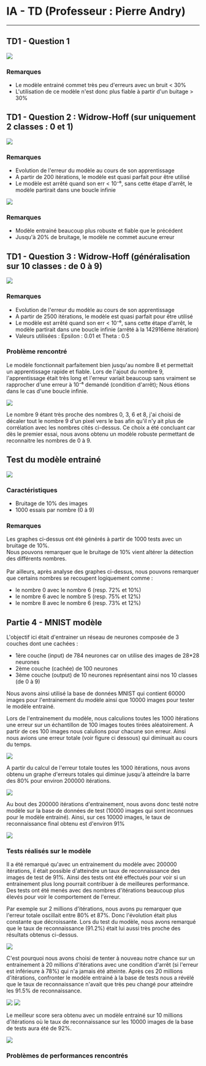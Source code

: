 # IA - TD (Professeur : Pierre Andry)

---

## TD1 - Question 1

<img src="./Part-1/generatedPlots/test.png"/>

### Remarques

- Le modèle entrainé commet très peu d'erreurs avec un bruit < 30%
- L'utilisation de ce modèle n'est donc plus fiable à partir d'un buitage > 30%

## TD1 - Question 2 : Widrow-Hoff (sur uniquement 2 classes : 0 et 1)

<img src="./Part-2-Widrow-Hoff/generatedPlots/LearningCurve.png"/>

### Remarques

- Evolution de l'erreur du modèle au cours de son apprentissage
- A partir de 200 itérations, le modèle est quasi parfait pour être utilisé
- Le modèle est arrêté quand son err < 10⁻⁶, sans cette étape d'arrêt, le modèle partirait dans une boucle infinie

<img src="./Part-2-Widrow-Hoff/generatedPlots/Widrow-Hoff.png"/>

### Remarques

- Modèle entrainé beaucoup plus robuste et fiable que le précédent
- Jusqu'à 20% de bruitage, le modèle ne commet aucune erreur

## TD1 - Question 3 : Widrow-Hoff (généralisation sur 10 classes : de 0 à 9)

<img src="./Part-3-Widrow-Hoff-10nb/generatedPlots/data_readme/learningCurve.png"/>

### Remarques

- Evolution de l'erreur du modèle au cours de son apprentissage
- A partir de 2500 itérations, le modèle est quasi parfait pour être utilisé
- Le modèle est arrêté quand son err < 10⁻⁶, sans cette étape d'arrêt, le modèle partirait dans une boucle infinie (arrêté à la 142916ème itération)
- Valeurs utilisées : Epsilon : 0.01 et Theta : 0.5

### Problème rencontré

Le modèle fonctionnait parfaitement bien jusqu'au nombre 8 et permettait un apprentissage rapide et fiable.
Lors de l'ajout du nombre 9, l'apprentissage était très long et l'erreur variait beaucoup sans vraiment se rapprocher d'une erreur à 10⁻⁶ demandé (condition d'arrêt); Nous étions dans le cas d'une boucle infinie.

<img src="./Part-3-Widrow-Hoff-10nb/generatedPlots/data_readme/9_changement.png"/>

Le nombre 9 étant très proche des nombres 0, 3, 6 et 8, j'ai choisi de décaler tout le nombre 9 d'un pixel vers le bas afin qu'il n'y ait plus de corrélation avec les nombres cités ci-dessus.
Ce choix a été concluant car dès le premier essai, nous avons obtenu un modèle robuste permettant de reconnaitre les nombres de 0 à 9.

## Test du modèle entrainé

<img src="./Part-3-Widrow-Hoff-10nb/generatedPlots/data_readme/testModel_1000.PNG"/>

### Caractéristiques

- Bruitage de 10% des images
- 1000 essais par nombre (0 à 9)

### Remarques

Les graphes ci-dessus ont été générés à partir de 1000 tests avec un bruitage de 10%. <br>
Nous pouvons remarquer que le bruitage de 10% vient altérer la détection des différents nombres.<br>
<br>
Par ailleurs, après analyse des graphes ci-dessus, nous pouvons remarquer que certains nombres se recoupent logiquement comme :

- le nombre 0 avec le nombre 6 (resp. 72% et 10%)
- le nombre 6 avec le nombre 5 (resp. 75% et 12%)
- le nombre 8 avec le nombre 6 (resp. 73% et 12%)


## Partie 4 - MNIST modèle

L'objectif ici était d'entrainer un réseau de neurones composée de 3 couches dont une cachées :
- 1ère couche (input) de 784 neurones car on utilise des images de 28*28 neurones
- 2ème couche (cachée) de 100 neurones
- 3ème couche (output) de 10 neurones représentant ainsi nos 10 classes (de 0 à 9)

Nous avons ainsi utilisé la base de données MNIST qui contient 60000 images pour l'entrainement du modèle ainsi que 10000 images pour tester le modèle entrainé.

Lors de l'entrainement du modèle, nous calculions toutes les 1000 itérations une erreur sur un échantillon de 100 images toutes tirées aléatoirement. A partir de ces 100 images nous calulions pour chacune son erreur. Ainsi nous avions une erreur totale (voir figure ci dessous) qui diminuait au cours du temps.

<img src="./Part4/generatedPlots/data_readme/ErrorCalcul.PNG"/>

A partir du calcul de l'erreur totale toutes les 1000 itérations, nous avons obtenu un graphe d'erreurs totales qui diminue jusqu'à atteindre la barre des 80% pour environ 200000 itérations.

<img src="./Part4/generatedPlots/data_readme/evolution_error_200k.png"/>

Au bout des 200000 itérations d'entrainement, nous avons donc testé notre modèle sur la base de données de test (10000 images qui sont inconnues pour le modèle entrainé). Ainsi, sur ces 10000 images, le taux de reconnaissance final obtenu est d'environ 91%

<img src="./Part4/generatedPlots/data_readme/errorValue_200k.PNG"/>

### Tests réalisés sur le modèle

Il a été remarqué qu'avec un entrainement du modèle avec 200000 itérations, il était possible d'atteindre un taux de reconnaissance des images de test de 91%. Ainsi des tests ont été effectués pour voir si un entrainement plus long pourrait contribuer à de meilleures performance.
Des tests ont été menés avec des nombres d'itérations beaucoup plus élevés pour voir le comportement de l'erreur.

Par exemple sur 2 millions d'itérations, nous avons pu remarquer que l'erreur totale oscillait entre 80% et 87%. Donc l'évolution était plus constante que décroissante. Lors du test du modèle, nous avons remarqué que le taux de reconnaissance (91.2%) était lui aussi très proche des résultats obtenus ci-dessus.

<img src="./Part4/generatedPlots/data_readme/evolution_error_2M.png"/>

C'est pourquoi nous avons choisi de tenter à nouveau notre chance sur un entrainement à 20 millions d'itérations avec une condition d'arrêt (si l'erreur est inférieure à 78%) qui n'a jamais été atteinte. Après ces 20 millions d'itérations, confronter le modèle entrainé à la base de tests nous a révélé que le taux de reconnaissance n'avait que très peu changé pour atteindre les 91.5% de reconnaissance.

<img src="./Part4/generatedPlots/data_readme/evolution_error_20M.png"/>
<img src="./Part4/generatedPlots/data_readme/errorValue_20M.PNG"/>

Le meilleur score sera obtenu avec un modèle entrainé sur 10 millions d'itérations où le taux de reconnaissance sur les 10000 images de la base de tests aura été de 92%.

<img src="./Part4/generatedPlots/data_readme/errorValue_10M.PNG"/>

### Problèmes de performances rencontrés

<!-- Les graphes ci-dessus ont été générés à partir de 1000 tests avec un bruitage de 10%. <br>
Nous pouvons remarquer que le bruitage de 10% vient altérer la détection des différents nombres.<br>
<br>
Par ailleurs, après analyse des graphes ci-dessus, nous pouvons remarquer que certains nombres se recoupent logiquement comme : -->




<!-- ### Les valeurs des 10 ouptuts du modèle après entrainement

<img src="./Part-3-Widrow-Hoff-10nb/generatedPlots/data_readme/9nb_gathered.png"/>

### Remarques

- Voici le modèle après entrainement pour chaque nombre
- Une tendance très nuancé se dégage pour chaque nombre
- Nous pouvons remarquer quel le N°9 est en ambiguité avec le n°6
- Ce modèle ne fait que peu de fautes et semble bien robuste pour la reconnaissance des nombres de 0 à 9 -->
